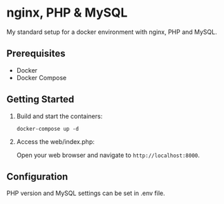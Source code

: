 # nginx, PHP & MySQL

My standard setup for a docker environment with nginx, PHP and MySQL.

## Prerequisites

- Docker
- Docker Compose

## Getting Started

1. Build and start the containers:

    ```shell
    docker-compose up -d
    ```

2. Access the web/index.php:

    Open your web browser and navigate to `http://localhost:8000`.

## Configuration

PHP version and MySQL settings can be set in .env file.